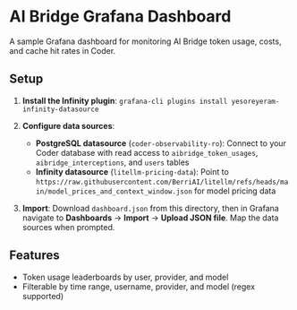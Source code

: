 # AI Bridge Grafana Dashboard

A sample Grafana dashboard for monitoring AI Bridge token usage, costs, and cache hit rates in Coder.

## Setup

1. **Install the Infinity plugin**: `grafana-cli plugins install yesoreyeram-infinity-datasource`

2. **Configure data sources**:
   - **PostgreSQL datasource** (`coder-observability-ro`): Connect to your Coder database with read access to `aibridge_token_usages`, `aibridge_interceptions`, and `users` tables
   - **Infinity datasource** (`litellm-pricing-data`): Point to `https://raw.githubusercontent.com/BerriAI/litellm/refs/heads/main/model_prices_and_context_window.json` for model pricing data

3. **Import**: Download `dashboard.json` from this directory, then in Grafana navigate to **Dashboards** → **Import** → **Upload JSON file**. Map the data sources when prompted.

## Features

- Token usage leaderboards by user, provider, and model
- Filterable by time range, username, provider, and model (regex supported)
